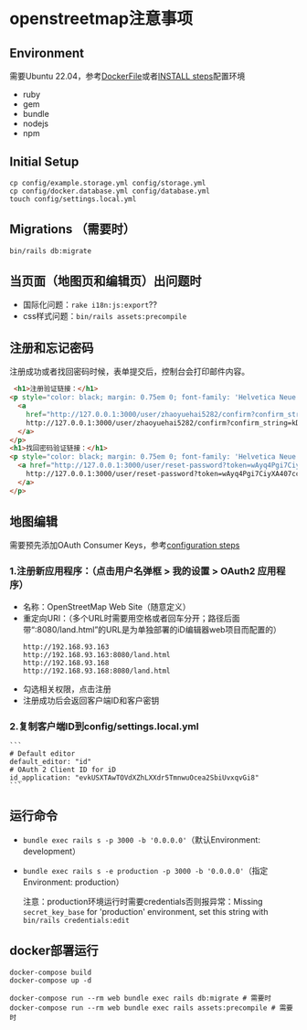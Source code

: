 # openstreetmap注意事项

## Environment

需要Ubuntu 22.04，参考[DockerFile](Dockerfile)或者[INSTALL steps](INSTALL.md)配置环境

- ruby
- gem
- bundle
- nodejs
- npm

## Initial Setup

```
cp config/example.storage.yml config/storage.yml
cp config/docker.database.yml config/database.yml
touch config/settings.local.yml
```

## Migrations （需要时）

`bin/rails db:migrate`

## 当页面（地图页和编辑页）出问题时

- 国际化问题：`rake i18n:js:export`??
- css样式问题：`bin/rails assets:precompile`

## 注册和忘记密码

注册成功或者找回密码时候，表单提交后，控制台会打印邮件内容。

```html
 <h1>注册验证链接：</h1>
<p style="color: black; margin: 0.75em 0; font-family: 'Helvetica Neue', Arial, sans-serif">
  <a
    href="http://127.0.0.1:3000/user/zhaoyuehai5282/confirm?confirm_string=kDyMhbLOKvm3jzUQeYD19Z6ePz9PYH">
    http://127.0.0.1:3000/user/zhaoyuehai5282/confirm?confirm_string=kDyMhbLOKvm3jzUQeYD19Z6ePz9PYH
  </a>
</p>
<h1>找回密码验证链接：</h1>
<p style="color: black; margin: 0.75em 0; font-family: 'Helvetica Neue', Arial, sans-serif">
  <a href="http://127.0.0.1:3000/user/reset-password?token=wAyq4Pgi7CiyXA407cc5JkJlCRugof">
    http://127.0.0.1:3000/user/reset-password?token=wAyq4Pgi7CiyXA407cc5JkJlCRugof
  </a>
</p>
```

## 地图编辑

需要预先添加OAuth Consumer Keys，参考[configuration steps](CONFIGURE.md)

### 1.注册新应用程序：（点击用户名弹框 > 我的设置 > OAuth2 应用程序）
  - 名称：OpenStreetMap Web Site（随意定义）
  - 重定向URI：（多个URL时需要用空格或者回车分开；路径后面带“:8080/land.html”的URL是为单独部署的iD编辑器web项目而配置的）
    ```
    http://192.168.93.163
    http://192.168.93.163:8080/land.html
    http://192.168.93.168
    http://192.168.93.168:8080/land.html
    ```
  - 勾选相关权限，点击注册
  - 注册成功后会返回客户端ID和客户密钥

### 2.复制客户端ID到config/settings.local.yml
    ```
    # Default editor
    default_editor: "id"
    # OAuth 2 Client ID for iD
    id_application: "evkUSXTAwTOVdXZhLXXdr5TmnwuOcea2SbiUvxqvGi8"
    ```

## 运行命令

- `bundle exec rails s -p 3000 -b '0.0.0.0'`（默认Environment: development）

- `bundle exec rails s -e production -p 3000 -b '0.0.0.0'`（指定Environment: production）

  注意：production环境运行时需要credentials否则报异常：Missing `secret_key_base` for 'production' environment, set this
  string with `bin/rails credentials:edit`

## docker部署运行

```
docker-compose build
docker-compose up -d

docker-compose run --rm web bundle exec rails db:migrate # 需要时
docker-compose run --rm web bundle exec rails assets:precompile # 需要时
```

